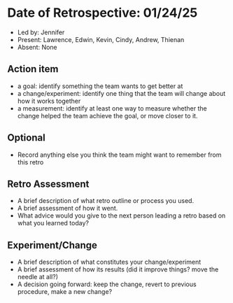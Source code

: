 # Date of Retrospective: 01/24/25

* Led by: Jennifer
* Present: Lawrence, Edwin, Kevin, Cindy, Andrew, Thienan
* Absent: None

## Action item

* a goal: identify something the team wants to get better at
* a change/experiment: identify one thing that the team will change about how it works together
* a measurement: identify at least one way to measure whether the change helped the team achieve the goal, or move closer to it.

## Optional

* Record anything else you think the team might want to remember from this retro

## Retro Assessment

* A brief description of what retro outline or process you used.
* A brief assessment of how it went.
* What advice would you give to the next person leading a retro
  based on what you learned today?

## Experiment/Change

* A brief description of what constitutes your change/experiment
* A brief assessment of how its results (did it improve things? move the needle at all?)
* A decision going forward: keep the change, revert to previous procedure, make a new change?
